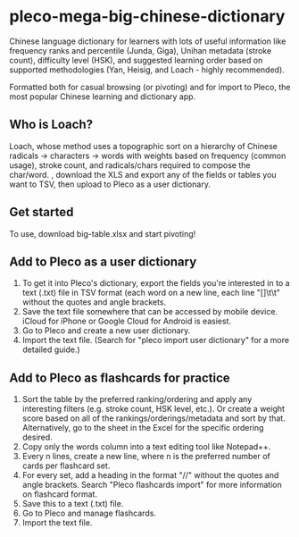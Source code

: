# pleco-mega-big-chinese-dictionary
Chinese language dictionary for learners with lots of useful information like frequency ranks and percentile (Junda, Giga), Unihan metadata (stroke count), difficulty level (HSK), and suggested learning order based on supported methodologies (Yan, Heisig, and Loach - highly recommended).

Formatted both for casual browsing (or pivoting) and for import to Pleco, the most popular Chinese learning and dictionary app.

## Who is Loach?
Loach, whose method uses a topographic sort on a hierarchy of Chinese radicals -> characters -> words with weights based on frequency (common usage), stroke count, and radicals/chars required to compose the char/word. , download the XLS and export any of the fields or tables you want to TSV, then upload to Pleco as a user dictionary.

## Get started
To use, download big-table.xlsx and start pivoting!

## Add to Pleco as a user dictionary
1. To get it into Pleco's dictionary, export the fields you're interested in to a text (.txt) file in TSV format (each word on a new line, each line "<simplified>[<traditional>]\t<pinyin>\t<definition>" without the quotes and angle brackets.
2. Save the text file somewhere that can be accessed by mobile device. iCloud for iPhone or Google Cloud for Android is easiest.
2. Go to Pleco and create a new user dictionary.
3. Import the text file. (Search for "pleco import user dictionary" for a more detailed guide.)
  
## Add to Pleco as flashcards for practice
1. Sort the table by the preferred ranking/ordering and apply any interesting filters (e.g. stroke count, HSK level, etc.). Or create a weight score based on all of the rankings/orderings/metadata and sort by that. Alternatively, go to the sheet in the Excel for the specific ordering desired.
2. Copy only the words column into a text editing tool like Notepad++.
3. Every n lines, create a new line, where n is the preferred number of cards per flashcard set.
4. For every set, add a heading in the format "//<any text here>" without the quotes and angle brackets. Search "Pleco flashcards import" for more information on flashcard format.
5. Save this to a text (.txt) file.
6. Go to Pleco and manage flashcards.
7. Import the text file.
